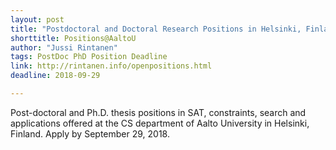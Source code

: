 ```yaml
---
layout: post
title: "Postdoctoral and Doctoral Research Positions in Helsinki, Finland"
shorttitle: Positions@AaltoU
author: "Jussi Rintanen"
tags: PostDoc PhD Position Deadline
link: http://rintanen.info/openpositions.html
deadline: 2018-09-29

---
```

Post-doctoral and Ph.D. thesis positions in SAT, constraints, search and applications offered at the CS department of Aalto University in Helsinki, Finland. Apply by September 29, 2018.
